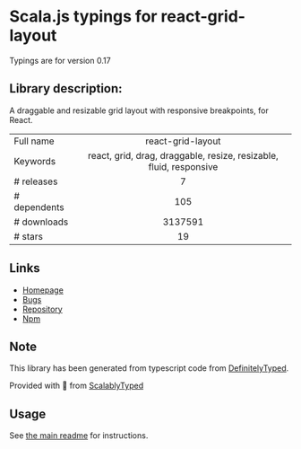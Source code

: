 
# Scala.js typings for react-grid-layout

Typings are for version 0.17

## Library description:
A draggable and resizable grid layout with responsive breakpoints, for React.

|                    |                 |
| ------------------ | :-------------: |
| Full name          | react-grid-layout |
| Keywords           | react, grid, drag, draggable, resize, resizable, fluid, responsive |
| # releases         | 7 |
| # dependents       | 105 |
| # downloads        | 3137591 |
| # stars            | 19 |

## Links
- [Homepage](https://github.com/STRML/react-grid-layout)
- [Bugs](https://github.com/STRML/react-grid-layout/issues)
- [Repository](https://github.com/STRML/react-grid-layout)
- [Npm](https://www.npmjs.com/package/react-grid-layout)
    


## Note
This library has been generated from typescript code from [DefinitelyTyped](https://definitelytyped.org).

Provided with :purple_heart: from [ScalablyTyped](https://github.com/oyvindberg/ScalablyTyped)

## Usage
See [the main readme](../../readme.md) for instructions.


